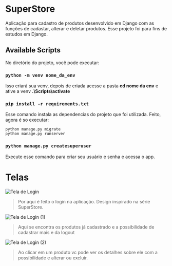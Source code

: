 # SuperStore
Aplicação para cadastro de produtos desenvolvido em Django com as funções de cadastar, alterar e deletar produtos. 
Esse projeto foi para fins de estudos em Django.

## Available Scripts

No diretório do projeto, você pode executar:

### `python -m venv nome_da_env`

Isso criará sua venv, depois de criada acesse a pasta **cd nome da env**
e ative a venv **.\Scripts\activate**

### `pip install -r requirements.txt`

Esse comando instala as dependencias do projeto que foi utilizada. Feito, agora é so executar:
```
python manage.py migrate 
python manage.py runserver
```

### `python manage.py createsuperuser`

Execute esse comando para criar seu usuário e senha e acessa o app.

# Telas 

![Tela de Login](https://user-images.githubusercontent.com/32379195/87054180-33d6ca80-c1d9-11ea-9b9a-7c8ba1098ea1.png)

> Por aqui é feito o login na aplicação. Design inspirado na série SuperStore.

![Tela de Login (1)](https://user-images.githubusercontent.com/32379195/87056348-dee88380-c1db-11ea-9ee1-841a6687c82a.png)

> Aqui se encontra os produtos já cadastrado e a possibilidade de cadastrar mais e da logout

![Tela de Login (2)](https://user-images.githubusercontent.com/32379195/87059522-c712fe80-c1df-11ea-98f1-92e5d2be2545.png)

> Ao clicar em um produto vc pode ver os detalhes sobre ele com a possibilidade e alterar ou excluir.
















 
